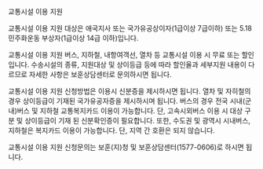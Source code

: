 교통시설 이용 지원

교통시설 이용 지원 대상은 애국지사 또는 국가유공상이자(1급이상 7급이하) 또는 5.18민주화운동 부상자(1급이상 14급 이하)입니다.

교통시설 이용 지원 버스, 지하철, 내항여객선, 열차 등 교통시설 이용 시 무료 또는 할인입니다. 수송시설의 종류, 지원대상 및 상이등급 등에 따라 할인율과 세부지원 내용이 다르므로 자세한 사항은 보훈상담센터로 문의하시면 됩니다.

교통시설 이용 지원 신청방법은 이용시 신분증을 제시하시면 됩니다.
열차 및 자히철의 경우 상이등급이 기재된 국가유공자증을 제시하시며 됩니다.
버스의 경우 전국 시내(군내)버스 및 지하철 교통복지카드 이용이 가능합니다.
단, 고속시외버스 이용 시 대상 구분 및 상이등급이 기재 된 신분확인증이 필요합니다. 또한, 수도권 및 광역시 시내버스, 지하철은 복지카드 이용이 가능합니다. 단, 지역 간 호환은 되지 않습니다.

교통시설 이용 지원 신청문의는 보훈(지)청 및 보훈상담센터(1577-0606)로 하시면 됩니다.